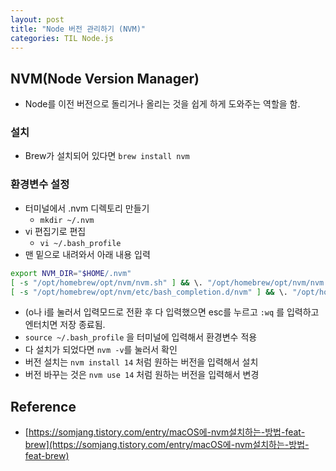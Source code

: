 ```yaml
---
layout: post
title: "Node 버전 관리하기 (NVM)"
categories: TIL Node.js
---
```


## NVM(Node Version Manager)
- Node를 이전 버전으로 돌리거나 올리는 것을 쉽게 하게 도와주는 역할을 함.

### 설치
- Brew가 설치되어 있다면 `brew install nvm`

### 환경변수 설정
- 터미널에서 .nvm 디렉토리 만들기
    - `mkdir ~/.nvm`
- vi 편집기로 편집
    - `vi ~/.bash_profile`
- 맨 밑으로 내려와서 아래 내용 입력

```bash
export NVM_DIR="$HOME/.nvm"
[ -s "/opt/homebrew/opt/nvm/nvm.sh" ] && \. "/opt/homebrew/opt/nvm/nvm.sh"  #
[ -s "/opt/homebrew/opt/nvm/etc/bash_completion.d/nvm" ] && \. "/opt/homebrew/opt/nvm/etc/bash_completion.d/nvm"  # This loads nvm bash_completion
```
        
- (o나 i를 눌러서 입력모드로 전환 후 다 입력했으면 esc를 누르고 `:wq` 를 입력하고 엔터치면 저장 종료됨.
- `source ~/.bash_profile` 을 터미널에 입력해서 환경변수 적용
- 다 설치가 되었다면 `nvm -v`를 눌러서 확인
- 버전 설치는 `nvm install 14` 처럼 원하는 버전을 입력해서 설치
- 버전 바꾸는 것은 `nvm use 14` 처럼 원하는 버전을 입력해서 변경

## Reference

- [https://somjang.tistory.com/entry/macOS에-nvm설치하는-방법-feat-brew](https://somjang.tistory.com/entry/macOS에-nvm설치하는-방법-feat-brew)